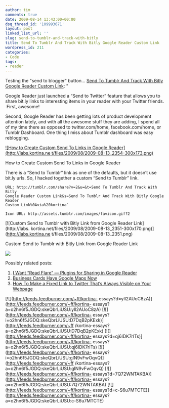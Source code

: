 ```yaml
---
author: tim
comments: true
date: 2009-08-14 13:43:00+00:00
dsq_thread_id: '109993671'
layout: post
linked_list_url: ''
slug: send-to-tumblr-and-track-with-bitly
title: Send To Tumblr And Track With Bitly Google Reader Custom Link
wordpress_id: 211
categories:
- Code
tags:
- reader
---
```


Testing the "send to blogger" button... [Send To Tumblr And Track With Bitly
Google Reader Custom Link](http://labs.kortina.net/2009/08/13/send-to-tumblr-and-track-with-bitly-google-reader-custom-link/): "

Google Reader just launched a “Send to Twitter” feature that allows you to
share bit.ly links to interesting items in your reader with your Twitter
friends.  First, awesome!

Second, Google Reader has been getting lots of product development attention
lately, and with all the awesome stuff they are adding, I spend all of my time
there as opposed to twitter.com/home, facebook.com/home, or Tumblr Dashboard.
One thing I miss about Tumblr dashboard was easy reblogging.

[![How to Create Custom Send To Links in Google Reader](http://labs.kortina.ne
t/files/2009/08/2009-08-13_2354-300x173.png)](http://labs.kortina.net/files/2009/08/2009-08-13_2354.png)

How to Create Custom Send To Links in Google Reader

There is a “Send to Tumblr” link as one of the defaults, but it doesn’t use
bit.ly urls. So, I hacked together a custom “Send to Tumblr” link.

```
URL: http://tumblr.com/share?v=2&u=&t=Send To Tumblr And Track With Bitly
Google Reader Custom Link&s=Send To Tumblr And Track With Bitly Google Reader
Custom Link%0Avia%20kortina`
```

`Icon URL: http://assets.tumblr.com/images/favicon.gif?2`

[![Custom Send to Tumblr with Bitly Link from Google Reader Link](http://labs.
kortina.net/files/2009/08/2009-08-13_2351-300x170.png)](http://labs.kortina.ne
t/files/2009/08/2009-08-13_2351.png)

Custom Send to Tumblr with Bitly Link from Google Reader Link

![](http://labs.kortina.net/?ak_action=api_record_view&id=351&type=feed)

Possibly related posts:

  1. [I Want “Read Flare” — Plugins for Sharing in Google Reader](http://labs.kortina.net/2009/07/26/i-want-read-flare-plugins-for-sharing-in-google-reader/ "Permanent Link: I Want “Read Flare” — Plugins for Sharing in Google Reader" )
  2. [Business Cards Have Google Maps Now](http://labs.kortina.net/2009/08/05/business-cards-have-google-maps-now/ "Permanent Link: Business Cards Have Google Maps Now" )
  3. [How To Make a Fixed Link to Twitter That’s Always Visible on Your Webpage](http://labs.kortina.net/2009/07/13/how-to-make-a-fixed-link-to-twitter-thats-always-visible-on-your-webpage/ "Permanent Link: How To Make a Fixed Link to Twitter That’s Always Visible on Your Webpage" )

[![](http://feeds.feedburner.com/~ff/kortina-
essays?d=yIl2AUoC8zA)](http://feeds.feedburner.com/~ff/kortina-
essays?a=o2hn6f5JGDQ:skeQbrLiUSU:yIl2AUoC8zA)
[![](http://feeds.feedburner.com/~ff/kortina-
essays?i=o2hn6f5JGDQ:skeQbrLiUSU:D7DqB2pKExk)](http://feeds.feedburner.com/~ff
/kortina-essays?a=o2hn6f5JGDQ:skeQbrLiUSU:D7DqB2pKExk)
[![](http://feeds.feedburner.com/~ff/kortina-
essays?d=qj6IDK7rITs)](http://feeds.feedburner.com/~ff/kortina-
essays?a=o2hn6f5JGDQ:skeQbrLiUSU:qj6IDK7rITs)
[![](http://feeds.feedburner.com/~ff/kortina-
essays?i=o2hn6f5JGDQ:skeQbrLiUSU:gIN9vFwOqvQ)](http://feeds.feedburner.com/~ff
/kortina-essays?a=o2hn6f5JGDQ:skeQbrLiUSU:gIN9vFwOqvQ)
[![](http://feeds.feedburner.com/~ff/kortina-
essays?d=7Q72WNTAKBA)](http://feeds.feedburner.com/~ff/kortina-
essays?a=o2hn6f5JGDQ:skeQbrLiUSU:7Q72WNTAKBA)
[![](http://feeds.feedburner.com/~ff/kortina-
essays?d=c-S6u7MTCTE)](http://feeds.feedburner.com/~ff/kortina-
essays?a=o2hn6f5JGDQ:skeQbrLiUSU:c-S6u7MTCTE)